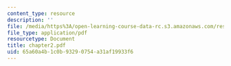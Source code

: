 ```yaml
---
content_type: resource
description: ''
file: /media/https%3A/open-learning-course-data-rc.s3.amazonaws.com/res-18-004-the-torch-or-the-firehose-a-guide-to-section-teaching-spring-2009/65a60a4b1c0b93290754a31af19933f6_chapter2.pdf
file_type: application/pdf
resourcetype: Document
title: chapter2.pdf
uid: 65a60a4b-1c0b-9329-0754-a31af19933f6
---
```


